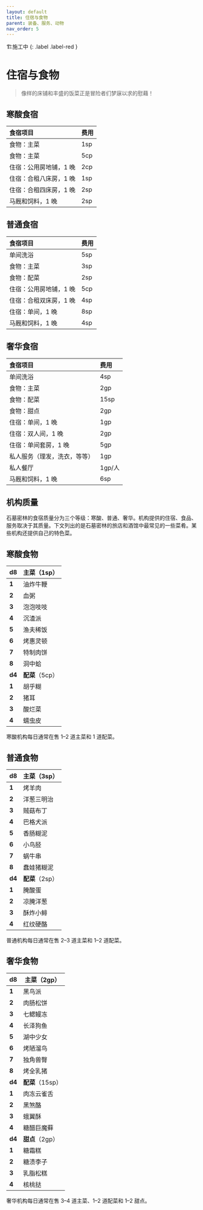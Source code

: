 ```yaml
---
layout: default
title: 住宿与食物
parent: 装备、服务、动物
nav_order: 5
---
```


🏗️施工中
{: .label .label-red }

# 住宿与食物

> 像样的床铺和丰盛的饭菜正是冒险者们梦寐以求的慰藉！

## 寒酸食宿

| **食宿项目**           | **费用** |
| :--------------------- | :------- |
| 食物：主菜             | 1sp      |
| 食物：主菜             | 5cp      |
| 住宿：公用房地铺，1 晚 | 2cp      |
| 住宿：合租八床房，1 晚 | 1sp      |
| 住宿：合租四床房，1 晚 | 2sp      |
| 马厩和饲料，1 晚       | 2sp      |

## 普通食宿

| **食宿项目**           | **费用** |
| :--------------------- | :------- |
| 单间洗浴               | 5sp      |
| 食物：主菜             | 3sp      |
| 食物：配菜             | 2sp      |
| 住宿：公用房地铺，1 晚 | 5cp      |
| 住宿：合租双床房，1 晚 | 4sp      |
| 住宿：单间，1 晚       | 8sp      |
| 马厩和饲料，1 晚       | 4sp      |

## 奢华食宿

| **食宿项目**                 | **费用** |
| :--------------------------- | :------- |
| 单间洗浴                     | 4sp      |
| 食物：主菜                   | 2gp      |
| 食物：配菜                   | 15sp     |
| 食物：甜点                   | 2gp      |
| 住宿：单间，1 晚             | 1gp      |
| 住宿：双人间，1 晚           | 2gp      |
| 住宿：单间套房，1 晚         | 5gp      |
| 私人服务（理发，洗衣，等等） | 1gp      |
| 私人餐厅                     | 1gp/人   |
| 马厩和饲料，1 晚             | 6sp      |

## 机构质量

石墓密林的食宿质量分为三个等级：寒酸、普通、奢华。机构提供的住宿、食品、服务取决于其质量。下文列出的是石墓密林的旅店和酒馆中最常见的一些菜肴。某些机构还提供自己的特色菜。

## 寒酸食物

| **d8** | **主菜**（1sp） |
| ------ | --------------- |
| **1**  | 油炸牛鞭        |
| **2**  | 血粥            |
| **3**  | 泡泡吱吱        |
| **4**  | 沉渣派          |
| **5**  | 渔夫稀饭        |
| **6**  | 烤惠灵顿        |
| **7**  | 特制肉饼        |
| **8**  | 洞中蛤          |
| **d4** | **配菜**（5cp） |
| **1**  | 胡乎糊          |
| **2**  | 猪耳            |
| **3**  | 酸烂菜          |
| **4**  | 蠕虫皮          |

寒酸机构每日通常在售 1–2 道主菜和 1 道配菜。

## 普通食物

| **d8** | **主菜**（3sp） |
| ------ | --------------- |
| **1**  | 烤羊肉          |
| **2**  | 洋葱三明治      |
| **3**  | 贼菇布丁        |
| **4**  | 巴格犬派        |
| **5**  | 香肠糊泥        |
| **6**  | 小鸟胫          |
| **7**  | 蜗牛串          |
| **8**  | 蠢娃猪糊泥      |
| **d4** | **配菜**（2sp） |
| **1**  | 腌酸蛋          |
| **2**  | 凉腌洋葱        |
| **3**  | 酥炸小鲱        |
| **4**  | 红纹硬酪        |

普通机构每日通常在售 2–3 道主菜和 1–2 道配菜。

## 奢华食物

| **d8** | **主菜**（2gp）  |
| ------ | ---------------- |
| **1**  | 黑鸟派           |
| **2**  | 肉肠松饼         |
| **3**  | 七鳃鳗冻         |
| **4**  | 长泽狗鱼         |
| **5**  | 湖中少女         |
| **6**  | 烤陋溜鸟         |
| **7**  | 独角兽臀         |
| **8**  | 烤全乳猪         |
| **d4** | **配菜**（15sp） |
| **1**  | 肉冻云雀舌       |
| **2**  | 黑煞酪           |
| **3**  | 蛾翼酥​           |
| **4**  | 糖醋巨魔藓       |
| **d4** | **甜点**（2gp）  |
| **1**  | 糖霜糕           |
| **2**  | 糖渍李子         |
| **3**  | 乳脂松糕         |
| **4**  | 核桃挞           |

奢华机构每日通常在售 3–4 道主菜、1–2 道配菜和 1–2 甜点。
